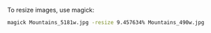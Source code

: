To resize images, use magick:

```bash
magick Mountains_5181w.jpg -resize 9.457634% Mountains_490w.jpg
```